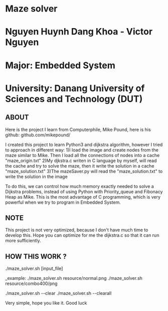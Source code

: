 # Maze solver 
# Nguyen Huynh Dang Khoa - Victor Nguyen
# Major: Embedded System
# University: Danang University of Sciences and Technology (DUT)


##  ABOUT
Here is the project I learn from Computerphile, Mike Pound, here is his github:
github.com/mikepound/

I created this project to learn Python3 and dijkstra algorithm, however I tried to approach
in different way:
  1)I load the image and create nodes from the maze similar to Mike.
    Then I load all the connections of nodes into a cache "maze_origin.txt"
  2)My djkstra.c writen in C language by myself, will read the cache and try to solve
    the maze, then it write the solution in a cache "maze_solution.txt"
  3)The mazeSaver.py will read the "maze_solution.txt" to write the solution in the image

To do this, we can control how much memory exactly needed to solve a Dijkstra problems, instead
of using Python with Priority_queue and Fibonacy Heap as Mike. This is the most advantage of C
programming, which is very powerful when we try to program in Embedded System. 

## NOTE
This project is not very optimized, because I don't have much time to develop this. Hope you
can optimize for me the dijkstra.c so that it can run more sufficiently.

## HOW THIS WORK ?

./maze_solver.sh [input_file]

_example: ./maze_solver.sh resource/normal.png
          ./maze_solver.sh resource/combo400/png
          
./maze_solver.sh --clear
./maze_solver.sh --clearall

Very simple, hope you like it. Good luck
